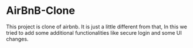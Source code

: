 # AirBnB-Clone
This project is clone of airbnb. It is just a little different from that, In this we tried to add some additional functionalities like secure login and some UI changes.
